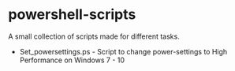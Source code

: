 # powershell-scripts
A small collection of scripts made for different tasks.

* Set_powersettings.ps - Script to change power-settings to High Performance on Windows 7 - 10

